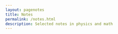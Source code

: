 ```yaml
---
layout: pagenotes
title: Notes
permalink: /notes.html
description: Selected notes in physics and math
---
```




